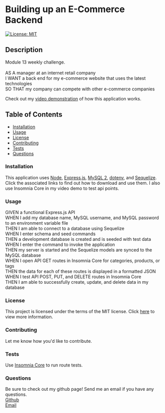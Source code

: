 # Building up an E-Commerce Backend
[![License: MIT](https://img.shields.io/badge/License-MIT-yellow.svg)](https://opensource.org/licenses/MIT)

## Description
Module 13 weekly challenge.
<br>
<br>
AS A manager at an internet retail company
<br>I WANT a back end for my e-commerce website that uses the latest technologies
<br>SO THAT my company can compete with other e-commerce companies

Check out my [video demonstration](https://drive.google.com/file/d/1hV4SGuFQC4s6-5DC4kEqhfaaobxyVAE7/view?usp=sharing) of how this application works.

## Table of Contents
* [Installation](https://github.com/savbennett8/e-commerce_backend/tree/main#installation)
* [Usage](https://github.com/savbennett8/e-commerce_backend/tree/main#usage)
* [License](https://github.com/savbennett8/e-commerce_backend/tree/main#license)
* [Contributing](https://github.com/savbennett8/e-commerce_backend/tree/main#contributing)
* [Tests](https://github.com/savbennett8/e-commerce_backend/tree/main#tests)
* [Questions](https://github.com/savbennett8/e-commerce_backend/tree/main#questions)

### Installation
This application uses [Node](https://nodejs.org/en/), [Express.js](http://expressjs.com/en/starter/installing.html), [MySQL 2](https://www.npmjs.com/package/mysql2), [dotenv](https://www.npmjs.com/package/dotenv), and [Sequelize](https://sequelize.org/). Click the associated links to find out how to download and use them. I also use Insomnia Core in my video demo to test api points. 

### Usage
GIVEN a functional Express.js API
<br>WHEN I add my database name, MySQL username, and MySQL password to an environment variable file
<br>THEN I am able to connect to a database using Sequelize
<br>WHEN I enter schema and seed commands
<br>THEN a development database is created and is seeded with test data
<br>WHEN I enter the command to invoke the application
<br>THEN my server is started and the Sequelize models are synced to the MySQL database
<br>WHEN I open API GET routes in Insomnia Core for categories, products, or tags
<br>THEN the data for each of these routes is displayed in a formatted JSON
<br>WHEN I test API POST, PUT, and DELETE routes in Insomnia Core
<br>THEN I am able to successfully create, update, and delete data in my database

### License
This project is licensed under the terms of the MIT license. Click [here](https://opensource.org/licenses/MIT) to view more information.

### Contributing
Let me know how you'd like to contribute.

### Tests
Use [Insomnia Core](https://insomnia.rest/download) to run route tests.

### Questions
Be sure to check out my github page! Send me an email if you have any questions.
<br> [Github](https://github.com/savbennett8/e-commerce_backend)
<br> [Email](savvy.bennett8@gmail.com)
